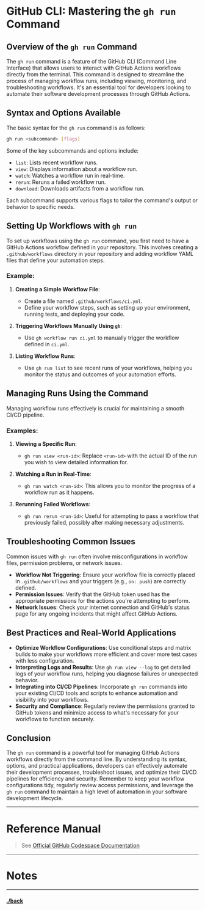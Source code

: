 # GitHub CLI: Mastering the `gh run` Command

## Overview of the `gh run` Command

The `gh run` command is a feature of the GitHub CLI (Command Line Interface) that allows users to interact with GitHub Actions workflows directly from the terminal. This command is designed to streamline the process of managing workflow runs, including viewing, monitoring, and troubleshooting workflows. It's an essential tool for developers looking to automate their software development processes through GitHub Actions.

## Syntax and Options Available

The basic syntax for the `gh run` command is as follows:

```bash
gh run <subcommand> [flags]
```

Some of the key subcommands and options include:

- `list`: Lists recent workflow runs.
- `view`: Displays information about a workflow run.
- `watch`: Watches a workflow run in real-time.
- `rerun`: Reruns a failed workflow run.
- `download`: Downloads artifacts from a workflow run.

Each subcommand supports various flags to tailor the command's output or behavior to specific needs.

## Setting Up Workflows with `gh run`

To set up workflows using the `gh run` command, you first need to have a GitHub Actions workflow defined in your repository. This involves creating a `.github/workflows` directory in your repository and adding workflow YAML files that define your automation steps.

### Example:

1. **Creating a Simple Workflow File**:
   - Create a file named `.github/workflows/ci.yml`.
   - Define your workflow steps, such as setting up your environment, running tests, and deploying your code.

2. **Triggering Workflows Manually Using `gh`**:
   - Use `gh workflow run ci.yml` to manually trigger the workflow defined in `ci.yml`.

3. **Listing Workflow Runs**:
   - Use `gh run list` to see recent runs of your workflows, helping you monitor the status and outcomes of your automation efforts.

## Managing Runs Using the Command

Managing workflow runs effectively is crucial for maintaining a smooth CI/CD pipeline.

### Examples:

1. **Viewing a Specific Run**:
   - `gh run view <run-id>`: Replace `<run-id>` with the actual ID of the run you wish to view detailed information for.

2. **Watching a Run in Real-Time**:
   - `gh run watch <run-id>`: This allows you to monitor the progress of a workflow run as it happens.

3. **Rerunning Failed Workflows**:
   - `gh run rerun <run-id>`: Useful for attempting to pass a workflow that previously failed, possibly after making necessary adjustments.

## Troubleshooting Common Issues

Common issues with `gh run` often involve misconfigurations in workflow files, permission problems, or network issues.

- **Workflow Not Triggering**: Ensure your workflow file is correctly placed in `.github/workflows` and your triggers (e.g., `on: push`) are correctly defined.
- **Permission Issues**: Verify that the GitHub token used has the appropriate permissions for the actions you're attempting to perform.
- **Network Issues**: Check your internet connection and GitHub's status page for any ongoing incidents that might affect GitHub Actions.

## Best Practices and Real-World Applications

- **Optimize Workflow Configurations**: Use conditional steps and matrix builds to make your workflows more efficient and cover more test cases with less configuration.
- **Interpreting Logs and Results**: Use `gh run view --log` to get detailed logs of your workflow runs, helping you diagnose failures or unexpected behavior.
- **Integrating into CI/CD Pipelines**: Incorporate `gh run` commands into your existing CI/CD tools and scripts to enhance automation and visibility into your workflows.
- **Security and Compliance**: Regularly review the permissions granted to GitHub tokens and minimize access to what's necessary for your workflows to function securely.

## Conclusion

The `gh run` command is a powerful tool for managing GitHub Actions workflows directly from the command line. By understanding its syntax, options, and practical applications, developers can effectively automate their development processes, troubleshoot issues, and optimize their CI/CD pipelines for efficiency and security. Remember to keep your workflow configurations tidy, regularly review access permissions, and leverage the `gh run` command to maintain a high level of automation in your software development lifecycle.




---
# Reference Manual
> See [Official GitHub Codespace Documentation](https://docs.github.com/en/codespaces/overview)


--- 
# Notes


---

#### [./back](./README.md)
